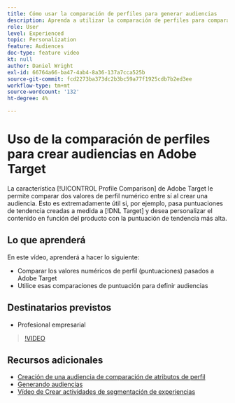```yaml
---
title: Cómo usar la comparación de perfiles para generar audiencias
description: Aprenda a utilizar la comparación de perfiles para comparar dos valores de perfil numérico entre sí al crear una audiencia.
role: User
level: Experienced
topic: Personalization
feature: Audiences
doc-type: feature video
kt: null
author: Daniel Wright
exl-id: 66764a66-ba47-4ab4-8a36-137a7cca525b
source-git-commit: fcd2273ba373dc2b3bc59a77f1925cdb7b2ed3ee
workflow-type: tm+mt
source-wordcount: '132'
ht-degree: 4%

---
```


# Uso de la comparación de perfiles para crear audiencias en Adobe Target

La característica [!UICONTROL Profile Comparison] de Adobe Target le permite comparar dos valores de perfil numérico entre sí al crear una audiencia. Esto es extremadamente útil si, por ejemplo, pasa puntuaciones de tendencia creadas a medida a [!DNL Target] y desea personalizar el contenido en función del producto con la puntuación de tendencia más alta.

## Lo que aprenderá

En este vídeo, aprenderá a hacer lo siguiente:

* Comparar los valores numéricos de perfil (puntuaciones) pasados a Adobe Target
* Utilice esas comparaciones de puntuación para definir audiencias

## Destinatarios previstos

* Profesional empresarial

>[!VIDEO](https://video.tv.adobe.com/v/23218/?quality=12)

## Recursos adicionales

* [Creación de una audiencia de comparación de atributos de perfil](https://experienceleague.adobe.com/docs/target/using/audiences/create-audiences/creating-a-profile-attribute-comparison-audience.html?lang=es)
* [Generando audiencias](https://experienceleague.adobe.com/docs/target/using/audiences/create-audiences/create-audience.html?lang=es)
* [Vídeo de Crear actividades de segmentación de experiencias](../activities/create-experience-targeting-activities.md)
